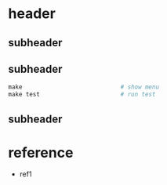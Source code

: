 # header

## subheader

## subheader

```makefile
make                            # show menu
make test                       # run test
```

## subheader

# reference

- ref1
